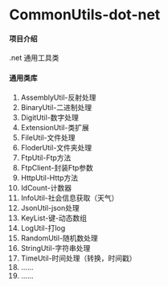 # CommonUtils-dot-net

#### 项目介绍
.net 通用工具类

#### 通用类库
1. AssemblyUtil-反射处理
2. BinaryUtil-二进制处理
3. DigitUtil-数字处理
4. ExtensionUtil-类扩展
5. FileUtil-文件处理
5. FloderUtil-文件夹处理
6. FtpUtil-Ftp方法
7. FtpClient-封装Ftp参数
8. HttpUtil-Http方法
9. IdCount-计数器
10. InfoUtil-社会信息获取（天气）
11. JsonUtil-json处理
12. KeyList-键-动态数组
13. LogUtil-打log
14. RandomUtil-随机数处理
15. StringUtil-字符串处理
16. TimeUtil-时间处理（转换，时间戳）
17. ......
18. ......